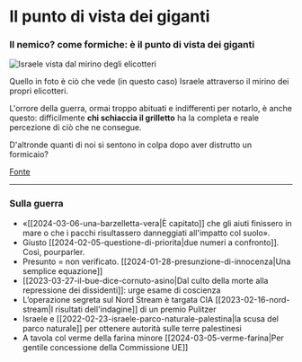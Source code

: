 # Il punto di vista dei giganti

### Il nemico? come formiche: è il punto di vista dei giganti

![Israele vista dal mirino degli elicotteri](come-formiche.jpeg)

Quello in foto è ciò che vede (in questo caso) Israele attraverso il mirino dei propri elicotteri.

L'orrore della guerra, ormai troppo abituati e indifferenti per notarlo, è anche questo: difficilmente **chi schiaccia il grilletto** ha la completa e reale percezione di ciò che ne consegue.

D'altronde quanti di noi si sentono in colpa dopo aver distrutto un formicaio?

[Fonte](https://t.me/idfofficial/6929)

---

### Sulla guerra
- «[[2024-03-06-una-barzelletta-vera|È capitato]] che gli aiuti finissero in mare o che i pacchi risultassero danneggiati all'impatto col suolo».
- Giusto [[2024-02-05-questione-di-priorita|due numeri a confronto]]. Così, pourparler.
- Presunto = non verificato. [[2024-01-28-presunzione-di-innocenza|Una semplice equazione]]
- [[2023-03-27-il-bue-dice-cornuto-asino|Dal culto della morte alla repressione dei dissidenti]]: urge esame di coscienza
- L’operazione segreta sul Nord Stream è targata CIA [[2023-02-16-nord-stream|I risultati dell'indagine]] di un premio Pulitzer
- Israele e [[2022-02-23-israele-parco-naturale-palestina|la scusa del parco naturale]] per ottenere autorità sulle terre palestinesi
- A tavola col verme della farina minore [[2024-03-05-verme-farina|Per gentile concessione della Commissione UE]]